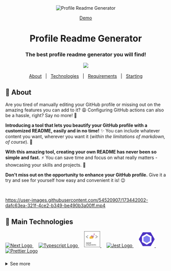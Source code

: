 <div align="center" id="top">
  <img src="https://profile-readme-generator.com/assets/app.png" width="900" alt="Profile Readme Generator" />

  <a href="https://profile-readme-generator.com">Demo</a>
</div>

<div align="center">
  <h1>Profile Readme Generator</h1>
  <h3>The best profile readme generator you will find!</h3>
</div>

<p align="center">
   <a href="https://github.com/FantoX/Readme-Generator/blob/main/LICENSE.md"><img src='https://img.shields.io/github/license/FantoX/Readme-Generator?color=%F76303&style=for-the-badge' width="114px"> </a>
</p>


<p align="center">
  <a href="#dart-about">About</a> &#xa0; | &#xa0;
  <a href="#rocket-main-technologies">Technologies</a> &#xa0; | &#xa0;
  <a href="#white_check_mark-requirements">Requirements</a> &#xa0; | &#xa0;
  <a href="#checkered_flag-starting">Starting</a>
</p>

## :dart: About ##

Are you tired of manually editing your GitHub profile or missing out on the amazing features you can add to it? 😩 Configuring GitHub actions can also be a hassle, right? Say no more! 💪

**Introducing a tool that lets you beautify your GitHub profile with a customized README, easily and in no time!** ✨ You can include whatever content you want, wherever you want it (*within the limitations of markdown, of course*). 📝

**With this amazing tool, creating your own README has never been so simple and fast.** ⚡ You can save time and focus on what really matters - showcasing your skills and projects. 🚀

**Don't miss out on the opportunity to enhance your GitHub profile.** Give it a try and see for yourself how easy and convenient it is! 😉

<br/>


https://user-images.githubusercontent.com/54520907/173442002-dafc63ea-321f-4ce2-b349-be490b3a00ff.mp4

## :rocket: Main Technologies ##

<a href="https://nextjs.org">
  <img width="50" title="NextJs" alt="Next Logo" src="https://raw.githubusercontent.com/maurodesouza/maurodesouza/master/assets/next-logo.svg">
</a> &#xa0; &#xa0;

<a href="https://www.typescriptlang.org">
  <img width="50" title="Typescript" alt="Typescript Logo" src="https://raw.githubusercontent.com/maurodesouza/maurodesouza/master/assets/typescript-logo.svg">
</a> &#xa0; &#xa0;

<a href="https://styled-components.com">
  <img width="50" title="Styled Components" alt="Styled Components Logo" src="https://raw.githubusercontent.com/github/explore/80688e429a7d4ef2fca1e82350fe8e3517d3494d/topics/styled-components/styled-components.png">
</a> &#xa0; &#xa0;

<a href="https://jestjs.io">
  <img width="50" title="Jest" alt="Jest Logo" src="https://raw.githubusercontent.com/maurodesouza/maurodesouza/master/assets/jest-logo.svg">
</a> &#xa0; &#xa0;

<a href="https://eslint.org">
  <img  width="50" title="Eslint" alt="Eslint Logo" src="https://raw.githubusercontent.com/github/explore/80688e429a7d4ef2fca1e82350fe8e3517d3494d/topics/eslint/eslint.png">
</a> &#xa0; &#xa0;

<a href="https://prettier.io">
  <img width="50" title="Prettier" alt="Prettier Logo" src="https://prettier.io/icon.png">
</a>

###

<details>
  <summary>See more</summary>
